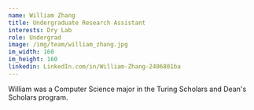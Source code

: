 ```yaml
---
name: William Zhang
title: Undergraduate Research Assistant
interests: Dry Lab
role: Undergrad
image: /img/team/william_zhang.jpg
im_width: 160
im_height: 160
linkedin: LinkedIn.com/in/William-Zhang-2406801ba
---
```

William was a Computer Science major in the Turing Scholars and Dean's Scholars program. 